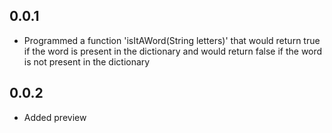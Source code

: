 ## 0.0.1

* Programmed a function 'isItAWord(String letters)' that would return true if the word is present in the dictionary and would return false if the word is not present in the dictionary

## 0.0.2 

* Added preview